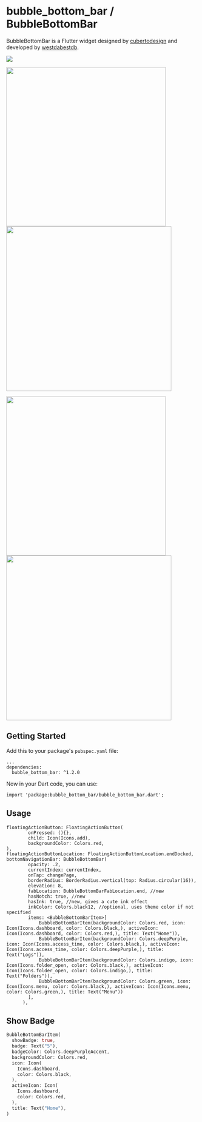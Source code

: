 # bubble_bottom_bar / BubbleBottomBar

BubbleBottomBar is a Flutter widget designed by [cubertodesign](https://www.instagram.com/cubertodesign/) and developed by [westdabestdb](https://www.instagram.com/westdabestdb/).

![](https://media.giphy.com/media/tK9LhfHJ5qT71d7lYa/giphy.gif)

<p float="left">
<img src="https://imgur.com/jRAX03A.jpg" width="420px"/>
<img src="https://imgur.com/o8YNzu9.jpg" width="435px"/>

<p float="left">
<img src="https://imgur.com/bD0UEfK.jpg" width="420px"/>
<img src="https://imgur.com/zuPH2rJ.jpg" width="435px"/>
</p>

## Getting Started

Add this to your package's `pubspec.yaml` file:

```
...
dependencies:
  bubble_bottom_bar: ^1.2.0
```

Now in your Dart code, you can use:

```
import 'package:bubble_bottom_bar/bubble_bottom_bar.dart';
```

## Usage

```
floatingActionButton: FloatingActionButton(
        onPressed: (){},
        child: Icon(Icons.add),
        backgroundColor: Colors.red,
),
floatingActionButtonLocation: FloatingActionButtonLocation.endDocked,
bottomNavigationBar: BubbleBottomBar(
        opacity: .2,
        currentIndex: currentIndex,
        onTap: changePage,
        borderRadius: BorderRadius.vertical(top: Radius.circular(16)),
        elevation: 8,
        fabLocation: BubbleBottomBarFabLocation.end, //new
        hasNotch: true, //new
        hasInk: true, //new, gives a cute ink effect
        inkColor: Colors.black12, //optional, uses theme color if not specified
        items: <BubbleBottomBarItem>[
            BubbleBottomBarItem(backgroundColor: Colors.red, icon: Icon(Icons.dashboard, color: Colors.black,), activeIcon: Icon(Icons.dashboard, color: Colors.red,), title: Text("Home")),
            BubbleBottomBarItem(backgroundColor: Colors.deepPurple, icon: Icon(Icons.access_time, color: Colors.black,), activeIcon: Icon(Icons.access_time, color: Colors.deepPurple,), title: Text("Logs")),
            BubbleBottomBarItem(backgroundColor: Colors.indigo, icon: Icon(Icons.folder_open, color: Colors.black,), activeIcon: Icon(Icons.folder_open, color: Colors.indigo,), title: Text("Folders")),
            BubbleBottomBarItem(backgroundColor: Colors.green, icon: Icon(Icons.menu, color: Colors.black,), activeIcon: Icon(Icons.menu, color: Colors.green,), title: Text("Menu"))
        ],
      ),
```

## Show Badge

```dart
BubbleBottomBarItem(
  showBadge: true,
  badge: Text("5"),
  badgeColor: Colors.deepPurpleAccent,
  backgroundColor: Colors.red,
  icon: Icon(
    Icons.dashboard,
    color: Colors.black,
  ),
  activeIcon: Icon(
    Icons.dashboard,
    color: Colors.red,
  ),
  title: Text("Home"),
)
```
